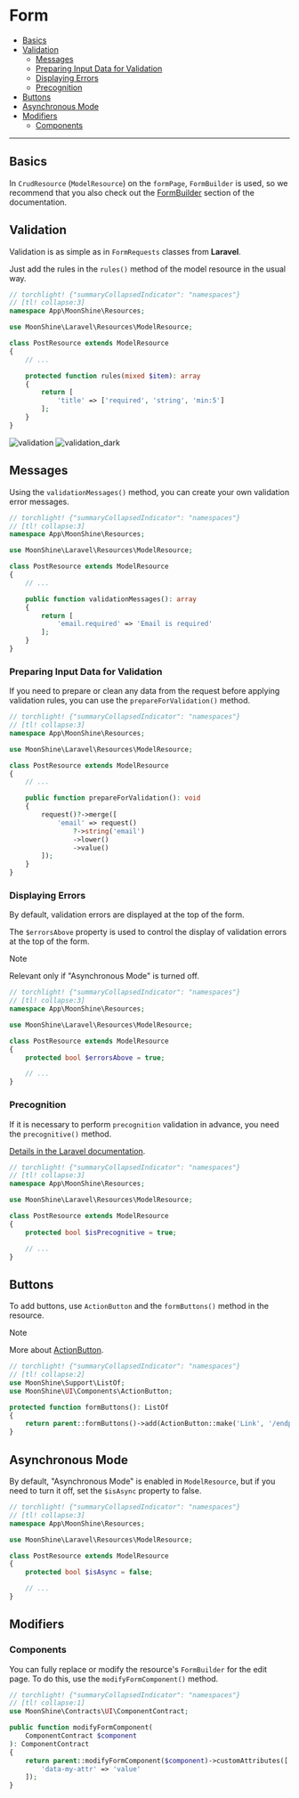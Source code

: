 # Form

- [Basics](#basics)
- [Validation](#validation)
  - [Messages](#messages)
  - [Preparing Input Data for Validation](#prepare)
  - [Displaying Errors](#display-errors)
  - [Precognition](#precognitive)
- [Buttons](#buttons)
- [Asynchronous Mode](#async)
- [Modifiers](#modifiers)
  - [Components](#components)

---

<a name="basics"></a>
## Basics

In `CrudResource` (`ModelResource`) on the `formPage`, `FormBuilder` is used, so we recommend that you also check out the [FormBuilder](/docs/{{version}}/components/form-builder) section of the documentation.

<a name="validation"></a>
## Validation

Validation is as simple as in `FormRequests` classes from **Laravel**.

Just add the rules in the `rules()` method of the model resource in the usual way.

```php
// torchlight! {"summaryCollapsedIndicator": "namespaces"}
// [tl! collapse:3]
namespace App\MoonShine\Resources;

use MoonShine\Laravel\Resources\ModelResource;

class PostResource extends ModelResource
{
    // ...

    protected function rules(mixed $item): array
    {
        return [
            'title' => ['required', 'string', 'min:5']
        ];
    }
}
```

![validation](https://raw.githubusercontent.com/moonshine-software/doc/3.x/resources/screenshots/validation.png)
![validation_dark](https://raw.githubusercontent.com/moonshine-software/doc/3.x/resources/screenshots/validation_dark.png)

<a name="messages"></a>
## Messages

Using the `validationMessages()` method, you can create your own validation error messages.

```php
// torchlight! {"summaryCollapsedIndicator": "namespaces"}
// [tl! collapse:3]
namespace App\MoonShine\Resources;

use MoonShine\Laravel\Resources\ModelResource;

class PostResource extends ModelResource
{
    // ...

    public function validationMessages(): array
    {
        return [
            'email.required' => 'Email is required'
        ];
    }
}
```

<a name="prepare"></a>
### Preparing Input Data for Validation

If you need to prepare or clean any data from the request before applying validation rules, you can use the `prepareForValidation()` method.

```php
// torchlight! {"summaryCollapsedIndicator": "namespaces"}
// [tl! collapse:3]
namespace App\MoonShine\Resources;

use MoonShine\Laravel\Resources\ModelResource;

class PostResource extends ModelResource
{
    // ...

    public function prepareForValidation(): void
    {
        request()?->merge([
            'email' => request()
                ?->string('email')
                ->lower()
                ->value()
        ]);
    }
}
```

<a name="display-errors"></a>
### Displaying Errors

By default, validation errors are displayed at the top of the form.

The `$errorsAbove` property is used to control the display of validation errors at the top of the form.

> [!NOTE]
> Relevant only if "Asynchronous Mode" is turned off.

```php
// torchlight! {"summaryCollapsedIndicator": "namespaces"}
// [tl! collapse:3]
namespace App\MoonShine\Resources;

use MoonShine\Laravel\Resources\ModelResource;

class PostResource extends ModelResource
{
    protected bool $errorsAbove = true;

    // ...
}
```

<a name="precognitive"></a>
### Precognition

If it is necessary to perform `precognition` validation in advance, you need the `precognitive()` method.

[Details in the Laravel documentation](https://laravel.com/docs/precognition).

```php
// torchlight! {"summaryCollapsedIndicator": "namespaces"}
// [tl! collapse:3]
namespace App\MoonShine\Resources;

use MoonShine\Laravel\Resources\ModelResource;

class PostResource extends ModelResource
{
    protected bool $isPrecognitive = true;

    // ...
}
```

<a name="buttons"></a>
## Buttons

To add buttons, use `ActionButton` and the `formButtons()` method in the resource.

> [!NOTE]
> More about [ActionButton](/docs/{{version}}/components/action-button).

```php
// torchlight! {"summaryCollapsedIndicator": "namespaces"}
// [tl! collapse:2]
use MoonShine\Support\ListOf;
use MoonShine\UI\Components\ActionButton;

protected function formButtons(): ListOf
{
    return parent::formButtons()->add(ActionButton::make('Link', '/endpoint'));
}
```

<a name="async"></a>
## Asynchronous Mode

By default, "Asynchronous Mode" is enabled in `ModelResource`, but if you need to turn it off, set the `$isAsync` property to false.

```php
// torchlight! {"summaryCollapsedIndicator": "namespaces"}
// [tl! collapse:3]
namespace App\MoonShine\Resources;

use MoonShine\Laravel\Resources\ModelResource;

class PostResource extends ModelResource
{
    protected bool $isAsync = false;

    // ...
}
```

<a name="modify"></a>
## Modifiers

<a name="components"></a>
### Components

You can fully replace or modify the resource's `FormBuilder` for the edit page.
To do this, use the `modifyFormComponent()` method.

```php
// torchlight! {"summaryCollapsedIndicator": "namespaces"}
// [tl! collapse:1]
use MoonShine\Contracts\UI\ComponentContract;

public function modifyFormComponent(
    ComponentContract $component
): ComponentContract
{
    return parent::modifyFormComponent($component)->customAttributes([
        'data-my-attr' => 'value'
    ]);
}
```
